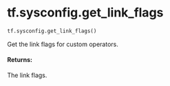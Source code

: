 <div itemscope itemtype="http://developers.google.com/ReferenceObject">
<meta itemprop="name" content="tf.sysconfig.get_link_flags" />
<meta itemprop="path" content="Stable" />
</div>

# tf.sysconfig.get_link_flags

``` python
tf.sysconfig.get_link_flags()
```

Get the link flags for custom operators.

#### Returns:

The link flags.